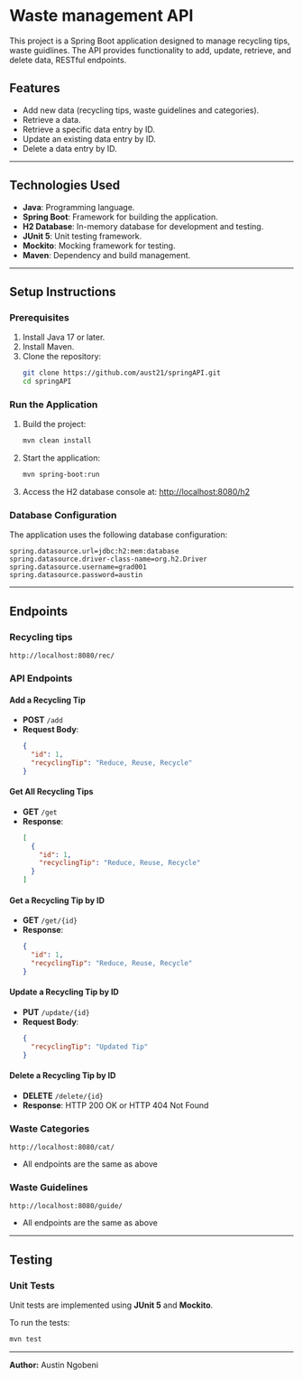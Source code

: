 # Waste management API

This project is a Spring Boot application designed to manage recycling tips, waste guidlines. The API provides functionality to add, update, retrieve, and delete data, RESTful endpoints.

## Features

- Add new data (recycling tips, waste guidelines and categories).
- Retrieve a data.
- Retrieve a specific data entry by ID.
- Update an existing data entry by ID.
- Delete a data entry by ID.

---

## Technologies Used

- **Java**: Programming language.
- **Spring Boot**: Framework for building the application.
- **H2 Database**: In-memory database for development and testing.
- **JUnit 5**: Unit testing framework.
- **Mockito**: Mocking framework for testing.
- **Maven**: Dependency and build management.

---

## Setup Instructions

### Prerequisites

1. Install Java 17 or later.
2. Install Maven.
3. Clone the repository:
   ```bash
   git clone https://github.com/aust21/springAPI.git
   cd springAPI
   ```

### Run the Application

1. Build the project:
   ```bash
   mvn clean install
   ```
2. Start the application:
   ```bash
   mvn spring-boot:run
   ```
3. Access the H2 database console at: [http://localhost:8080/h2](http://localhost:8080/h2)

### Database Configuration

The application uses the following database configuration:

```properties
spring.datasource.url=jdbc:h2:mem:database
spring.datasource.driver-class-name=org.h2.Driver
spring.datasource.username=grad001
spring.datasource.password=austin
```

---

## Endpoints

### Recycling tips

`http://localhost:8080/rec/`

### API Endpoints

#### Add a Recycling Tip

- **POST** `/add`
- **Request Body**:
  ```json
  {
    "id": 1,
    "recyclingTip": "Reduce, Reuse, Recycle"
  }
  ```

#### Get All Recycling Tips

- **GET** `/get`
- **Response**:
  ```json
  [
    {
      "id": 1,
      "recyclingTip": "Reduce, Reuse, Recycle"
    }
  ]
  ```

#### Get a Recycling Tip by ID

- **GET** `/get/{id}`
- **Response**:
  ```json
  {
    "id": 1,
    "recyclingTip": "Reduce, Reuse, Recycle"
  }
  ```

#### Update a Recycling Tip by ID

- **PUT** `/update/{id}`
- **Request Body**:
  ```json
  {
    "recyclingTip": "Updated Tip"
  }
  ```

#### Delete a Recycling Tip by ID

- **DELETE** `/delete/{id}`
- **Response**: HTTP 200 OK or HTTP 404 Not Found

### Waste Categories
`http://localhost:8080/cat/`
- All endpoints are the same as above

### Waste Guidelines
`http://localhost:8080/guide/`
- All endpoints are the same as above
---



## Testing

### Unit Tests

Unit tests are implemented using **JUnit 5** and **Mockito**.

To run the tests:

```bash
mvn test
```

---

**Author:** Austin Ngobeni


